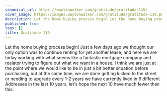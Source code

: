```yaml
---
canonical_url: https://waylonwalker.com/gratitude/gratitude-119/
cover_image: https://images.waylonwalker.com/gratitude/gratitude-119.png
description: Let the home buying process begin Let the home buying process begin
published: true
tags: []
title: Gratitude 119
---
```


Let the home buying process begin!  Just a few days ago we thought our only option was to continue renting for yet another lease, and here we are today working with what seems like a fantastic mortgage company and realator trying to figure out what we want in a house.  I think we are just at the point where we would like to be in just a bit better situation before purchasing, but at the same time, we are done getting kicked to the street or needing to upgrade every 1-2 years we have currently lived in 6 different Addresses in the last 10 years, let's hope the next 10 have much fewer than this.
